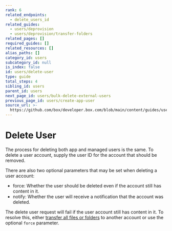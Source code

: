 ```yaml
---
rank: 6
related_endpoints:
  - delete_users_id
related_guides:
  - users/deprovision
  - users/deprovision/transfer-folders
related_pages: []
required_guides: []
related_resources: []
alias_paths: []
category_id: users
subcategory_id: null
is_index: false
id: users/delete-user
type: guide
total_steps: 4
sibling_id: users
parent_id: users
next_page_id: users/bulk-delete-external-users
previous_page_id: users/create-app-user
source_url: >-
  https://github.com/box/developer.box.com/blob/main/content/guides/users/delete-user.md
---
```

# Delete User

The process for deleting both app and managed users is the same. To delete a
user account, supply the user ID for the account that should be
removed.

<Samples id='delete_users_id' >

</Samples>

There are also two optional parameters that may be set when deleting a user
account:

* force: Whether the user should be deleted even if the account still has content in it.
* notify: Whether the user will receive a notification that the account was deleted.

<Message type='notice'>

The delete user request will fail if the user account still has content in
it. To resolve this, either
[transfer all files or folders](g://users/deprovision/transfer-folders)
to another account or use the optional `force` parameter.

</Message>